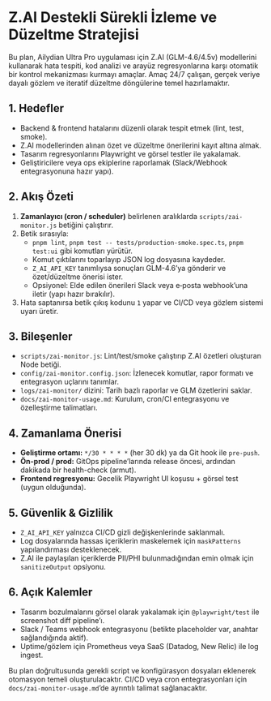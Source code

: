 # Z.AI Destekli Sürekli İzleme ve Düzeltme Stratejisi

Bu plan, Ailydian Ultra Pro uygulaması için Z.AI (GLM-4.6/4.5v) modellerini kullanarak hata tespiti, kod analizi ve arayüz regresyonlarına karşı otomatik bir kontrol mekanizması kurmayı amaçlar. Amaç 24/7 çalışan, gerçek veriye dayalı gözlem ve iteratif düzeltme döngülerine temel hazırlamaktır.

## 1. Hedefler
- Backend & frontend hatalarını düzenli olarak tespit etmek (lint, test, smoke).
- Z.AI modellerinden alınan özet ve düzeltme önerilerini kayıt altına almak.
- Tasarım regresyonlarını Playwright ve görsel testler ile yakalamak.
- Geliştiricilere veya ops ekiplerine raporlamak (Slack/Webhook entegrasyonuna hazır yapı).

## 2. Akış Özeti
1. **Zamanlayıcı (cron / scheduler)** belirlenen aralıklarda `scripts/zai-monitor.js` betiğini çalıştırır.
2. Betik sırasıyla:
   - `pnpm lint`, `pnpm test -- tests/production-smoke.spec.ts`, `pnpm test:ui` gibi komutları yürütür.
   - Komut çıktılarını toparlayıp JSON log dosyasına kaydeder.
   - `Z_AI_API_KEY` tanımlıysa sonuçları GLM-4.6’ya gönderir ve özet/düzeltme önerisi ister.
   - Opsiyonel: Elde edilen önerileri Slack veya e‑posta webhook’una iletir (yapı hazır bırakılır).
3. Hata saptanırsa betik çıkış kodunu `1` yapar ve CI/CD veya gözlem sistemi uyarı üretir.

## 3. Bileşenler
- `scripts/zai-monitor.js`: Lint/test/smoke çalıştırıp Z.AI özetleri oluşturan Node betiği.
- `config/zai-monitor.config.json`: İzlenecek komutlar, rapor formatı ve entegrasyon uçlarını tanımlar.
- `logs/zai-monitor/` dizini: Tarih bazlı raporlar ve GLM özetlerini saklar.
- `docs/zai-monitor-usage.md`: Kurulum, cron/CI entegrasyonu ve özelleştirme talimatları.

## 4. Zamanlama Önerisi
- **Geliştirme ortamı:** `*/30 * * * *` (her 30 dk) ya da Git hook ile `pre-push`.
- **Ön-prod / prod:** GitOps pipeline’larında release öncesi, ardından dakikada bir health-check (armut).
- **Frontend regresyonu:** Gecelik Playwright UI koşusu + görsel test (uygun olduğunda).

## 5. Güvenlik & Gizlilik
- `Z_AI_API_KEY` yalnızca CI/CD gizli değişkenlerinde saklanmalı.
- Log dosyalarında hassas içeriklerin maskelemek için `maskPatterns` yapılandırması desteklenecek.
- Z.AI ile paylaşılan içeriklerde PII/PHI bulunmadığından emin olmak için `sanitizeOutput` opsiyonu.

## 6. Açık Kalemler
- Tasarım bozulmalarını görsel olarak yakalamak için `@playwright/test` ile screenshot diff pipeline’ı.
- Slack / Teams webhook entegrasyonu (betikte placeholder var, anahtar sağlandığında aktif).
- Uptime/gözlem için Prometheus veya SaaS (Datadog, New Relic) ile log ingest.

Bu plan doğrultusunda gerekli script ve konfigürasyon dosyaları eklenerek otomasyon temeli oluşturulacaktır. CI/CD veya cron entegrasyonları için `docs/zai-monitor-usage.md`’de ayrıntılı talimat sağlanacaktır.
